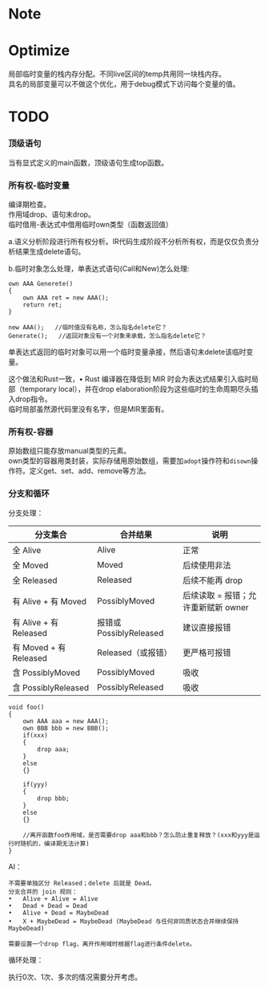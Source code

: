 ﻿
# Note  



# Optimize  

局部临时变量的栈内存分配。不同live区间的temp共用同一块栈内存。  
具名的局部变量可以不做这个优化，用于debug模式下访问每个变量的值。    


# TODO  


### 顶级语句    

当有显式定义的main函数，顶级语句生成top函数。  

### 所有权-临时变量    

编译期检查。  
作用域drop、语句末drop。  
临时借用-表达式中借用临时own类型（函数返回值）    


a.语义分析阶段进行所有权分析。IR代码生成阶段不分析所有权，而是仅仅负责分析结果生成delete语句。  

b.临时对象怎么处理，单表达式语句(Call和New)怎么处理:    
```
own AAA Generete()
{
    own AAA ret = new AAA();
    return ret;
}

new AAA();   //临时值没有名称，怎么指名delete它？    
Generate();   //返回对象没有一个对象来承载，怎么指名delete它？    
```  

单表达式返回的临时对象可以用一个临时变量承接，然后语句末delete该临时变量。    

这个做法和Rust一致，•	Rust 编译器在降低到 MIR 时会为表达式结果引入临时局部（temporary local），并在drop elaboration阶段为这些临时的生命周期尽头插入drop指令。    
临时局部虽然源代码里没有名字，但是MIR里面有。    


### 所有权-容器    

原始数组只能存放manual类型的元素。  
own类型的容器用类封装，实际存储用原始数组，需要加`adopt`操作符和`disown`操作符。定义get、set、add、remove等方法。      



### 分支和循环    

分支处理：  

| 分支集合 | 合并结果 | 说明 | 
|-|-|-| 
| 全 Alive | Alive | 正常 |
| 全 Moved | Moved | 后续使用非法 | 
| 全 Released | Released | 后续不能再 drop | 
| 有 Alive + 有 Moved | PossiblyMoved | 后续读取 = 报错；允许重新赋新 owner | 
| 有 Alive + 有 Released | 报错或 PossiblyReleased | 建议直接报错 | 
| 有 Moved + 有 Released | Released（或报错） | 更严格可报错 | 
| 含 PossiblyMoved | PossiblyMoved | 吸收 | 
| 含 PossiblyReleased | PossiblyReleased | 吸收 |

```
void foo()
{
    own AAA aaa = new AAA();
    own BBB bbb = new BBB();
    if(xxx)
    {
        drop aaa;
    }
    else
    {}

    if(yyy)
    {
        drop bbb;
    }
    else
    {}

    //离开函数foo作用域，是否需要drop aaa和bbb？怎么防止重复释放？(xxx和yyy是运行时随机的，编译期无法计算)  
}

``` 

AI：
```
不需要单独区分 Released；delete 后就是 Dead。
分支合并的 join 规则：
•	Alive + Alive = Alive
•	Dead + Dead = Dead
•	Alive + Dead = MaybeDead
•	X + MaybeDead = MaybeDead (MaybeDead 与任何非同质状态合并继续保持 MaybeDead)

需要设置一个drop flag，离开作用域时根据flag进行条件delete。    
```


循环处理：  

执行0次、1次、多次的情况需要分开考虑。  